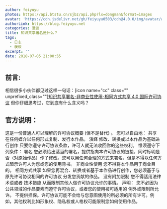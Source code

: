 ```yaml
---
author: feiyuyu
photos: https://api.btstu.cn/sjbz/api.php?lx=dongman&format=images
avatar: 'https://cdn.jsdelivr.net/gh/feiyuyu0503/cdn@4.0.0/img/avatar/avater.jpg'
authorLink: https://blog.feiyuyu.net
categories: 漫谈
title: 知识共享署名是什么？
tags:
  - 日志
  - 漫谈
excerpt: ''
date: 2018-07-05 21:00:55
---
```


前言:
---

相信很多小伙伴都见过这样一句话：\[icon name="cc" class="" unprefixed\_class=""\][知识共享署名-非商业性使用-相同方式共享 4.0 国际许可协议](https://creativecommons.org/licenses/by-nc-sa/4.0/deed.zh "知识共享署名-非商业性使用-相同方式共享 4.0 国际许可协议") 但你仔细思考过，它到底有什么含义吗？

官方说明：
-----

这是一份普通人可以理解的许可协议概要 (但不是替代) 。 您可以自由地： 共享 在任何媒介以任何形式复制、发行本作品。 演绎 修改、转换或以本作品为基础进行创作 只要你遵守许可协议条款，许可人就无法收回你的这些权利。 惟须遵守下列条件： 署名 您必须给出适当的署名，提供指向本许可协议的链接，同时标明是否（对原始作品）作了修改。您可以用任何合理的方式来署名，但是不得以任何方式暗示许可人为您或您的使用背书。 非商业性使用 您不得将本作品用于商业目的。 相同方式共享 如果您再混合、转换或者基于本作品进行创作，您必须基于与原先许可协议相同的许可协议 分发您贡献的作品。 没有附加限制 您不得适用法律术语或者 技术措施 从而限制其他人做许可协议允许的事情。 声明： 您不必因为公共领域的作品要素而遵守许可协议，或者您的使用被可适用的 例外或限制所允许。 不提供担保。许可协议可能不会给与您意图使用的所必须的所有许可。例如，其他权利比如形象权、隐私权或人格权可能限制您如何使用作品。
